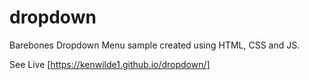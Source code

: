 # dropdown
Barebones Dropdown Menu sample created using HTML, CSS and JS. 

See Live [https://kenwilde1.github.io/dropdown/]
